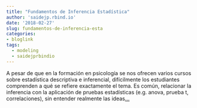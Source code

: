 ```yaml
---
title: "Fundamentos de Inferencia Estadística"
author: 'saidejp.rbind.io'
date: '2018-02-27'
slug: fundamentos-de-inferencia-esta
categories:
- bloglink
tags:
  - modeling
  - saidejprbindio
---
```


A pesar de que en la formación en psicología se nos ofrecen varios cursos sobre estadística descriptiva e inferencial, difícilmente los estudiantes comprenden a qué se refiere exactamente el tema. Es común, relacionar la inferencia con la aplicación de pruebas estadísticas (e.g. anova, prueba t, correlaciones), sin entender realmente las ideas[... <i class="fas fa-external-link-alt"></i>](https://saidejp.rbind.io/post/fundamentos-de-inferencia/)

